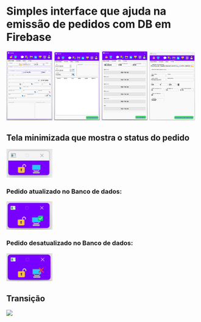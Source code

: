 <div>
  <h1>Simples interface que ajuda na emissão de pedidos com DB em Firebase</h1>
  <img src="/img/tela1-maximizado.png" style="width: 24%; display: inline-block;">
  <img src="/img/tela2-maximizado.png" style="width: 24%; display: inline-block;">
  <img src="/img/tela3-maximizado.png" style="width: 24%; display: inline-block;">
  <img src="/img/tela4-maximizado.png" style="width: 24%; display: inline-block;">
  
  <h2>Tela minimizada que mostra o status do pedido</h2>
  <img src="/img/tela1-minimizado.png" style="width: 24%; display: inline-block;">
  <h3>Pedido atualizado no Banco de dados:</h3>
  <img src="/img/tela2-minimizado.png" style="width: 24%; display: inline-block;">
  <h3>Pedido desatualizado no Banco de dados:</h3>
  <img src="/img/tela3-minimizado.png" style="width: 24%; display: inline-block;">

  <h2>Transição</h2>
  <img src="/img/tela-transicao.gif" style="width: 24%; display: inline-block;">
</div>
